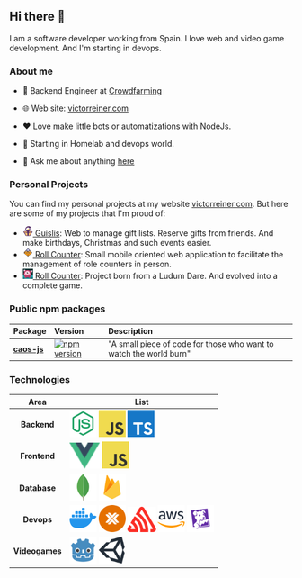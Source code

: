 ## Hi there 👋

I am a software developer working from Spain. I love web and video game development. And I'm starting in devops.


### About me

- 💼 Backend Engineer at [ Crowdfarming ](https://www.crowdfarming.com/es)

- 🌐 Web site: [victorreiner.com](https://victorreiner.com)

- ❤️ Love make little bots or automatizations with NodeJs.

- 🚀 Starting in Homelab and devops world.

- 💬 Ask me about anything [here](https://github.com/vmunozre/vmunozre/issues)

### Personal Projects

You can find my personal projects at my website [victorreiner.com](https://victorreiner.com). But here are some of my projects that I'm proud of:

- [<img height="18" alt="guislis" src="./assets/projects/guislis.png"> Guislis](https://guislis.com): Web to manage gift lists. Reserve gifts from friends. And make birthdays, Christmas and such events easier.
- [<img height="18" alt="roll-counter" src="./assets/projects/roll-counter.png"> Roll Counter](https://roll-counter.radiantequeflipas.com/): Small mobile oriented web application to facilitate the management of role counters in person.
- [<img height="18" alt="Inside the planet" src="./assets/projects/inside-the-planet.webp"> Roll Counter](https://victor-reiner.itch.io/inside-the-planet-full): Project born from a Ludum Dare. And evolved into a complete game.

### Public npm packages

| **Package** | **Version** | **Description** |
|:------------|:------------|:----------------|
| [**caos-js**](https://www.npmjs.com/package/caos-js) | [![npm version](https://badge.fury.io/js/caos-js.svg)](https://badge.fury.io/js/caos-js) | "A small piece of code for those who want to watch the world burn" |

### Technologies

| **Area** |List|
|:--------------:|---|
| **Backend** |<img height="48" alt="Node JS" src="./assets/logos/nodejs.png"/> <img height="48" alt="Javascript" src="./assets/logos/javascript.png"/> <img height="48" alt="Typescript" src="./assets/logos/typescript.png"/>|
| **Frontend**   | <img height="46" alt="Vue" src="./assets/logos/vue.svg"> <img height="48" alt="Javascript" src="./assets/logos/javascript.png"> |
| **Database**   | <img height="48" alt="MongoDB" src="./assets/logos/mongodb.png"> <img height="48" alt="Firebase database" src="./assets/logos/file-type-firebase.svg"> |
| **Devops**     | <img height="48" alt="Docker" src="./assets/logos/docker.png"> <img height="48" alt="Proxmox" src="./assets/logos/proxmox.svg"> <img height="45" alt="Sentry" src="./assets/logos/sentry.svg"> <img height="48" alt="AWS" src="./assets/logos/aws.png"> <img height="48" alt="datadog" src="./assets/logos/datadog.png"> |
| **Videogames** | <img height="48" alt="Godot" src="./assets/logos/godot.png"> <img height="48" alt="Unity" src="./assets/logos/unity.png"> |



<!--
**vmunozre/vmunozre** is a ✨ _special_ ✨ repository because its `README.md` (this file) appears on your GitHub profile.

Here are some ideas to get you started:

- 🔭 I’m currently working on ...
- 🌱 I’m currently learning ...
- 👯 I’m looking to collaborate on ...
- 🤔 I’m looking for help with ...
- 💬 Ask me about ...
- 📫 How to reach me: ...
- 😄 Pronouns: ...
- ⚡ Fun fact: ...
-->
